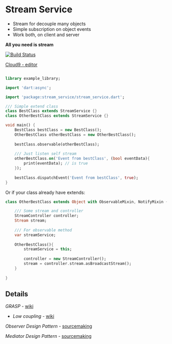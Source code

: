 # Stream Service
- Stream for decouple many objects
- Simple subscription on object events
- Work both, on client and server

**All you need is stream**

[![Build Status](https://codeship.com/projects/d800fba0-28ea-0134-04f3-5a347c0ad183/status?branch=master
)](https://codeship.com/projects/d800fba0-28ea-0134-04f3-5a347c0ad183/status?branch=master
)

[Cloud9 - editor](https://ide.c9.io/rasart/stream_service)


```dart

library example_library;

import 'dart:async';

import 'package:stream_service/stream_service.dart';

/// Simple extend class
class BestClass extends StreamService {}
class OtherBestClass extends StreamService {}

void main() {
    BestClass bestClass = new BestClass();
    OtherBestClass otherBestClass = new OtherBestClass();
    
    bestClass.observable(otherBestClass);
    
    /// Just listen self stream
    otherBestClass.on('Event from bestClass', (bool eventData){
        print(eventData); // is true
    });
    
    bestClass.dispatchEvent('Event from bestClass', true);
}

```

Or if your class already have extends:
```dart
class OtherBestClass extends Object with ObservableMixin, NotifyMixin {

    /// Some stream and controller
    StreamController controller;
    Stream stream;
    
    /// For observable method
    var streamService;
    
    OtherBestClass(){
        streamService = this;
        
        controller = new StreamController();
        stream = controller.stream.asBroadcastStream();
    }
    
}

```

Details
------
*GRASP* - [wiki](https://en.wikipedia.org/wiki/GRASP)
 - *Low coupling* - [wiki](https://en.wikipedia.org/wiki/GRASP#Low_coupling)

*Observer Design Pattern* - [sourcemaking](https://sourcemaking.com/design_patterns/observer)

*Mediator Design Pattern* - [sourcemaking](https://sourcemaking.com/design_patterns/mediator)
